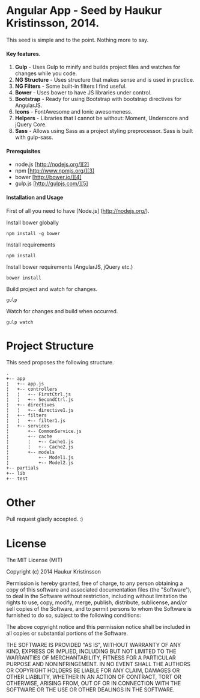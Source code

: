 ﻿Angular App - Seed by Haukur Kristinsson, 2014.
=====================

This seed is simple and to the point. Nothing more to say.

#### Key features. ####

 1. **Gulp** - Uses Gulp to minify and builds project files and watches for changes while you code.
 2. **NG Structure** - Uses structure that makes sense and is used in practice.
 3. **NG Filters** - Some built-in filters I find useful.
 3. **Bower** - Uses bower to have JS libraries under control.
 4. **Bootstrap** - Ready for using Bootstrap with bootstrap directives for AngularJS.
 5. **Icons** - FontAwesome and Ionic awesomeness.
 6. **Helpers** - Libraries that I cannot be without: Moment, Underscore and jQuery Core.
 7. **Sass** - Allows using Sass as a project styling preprocessor. Sass is built with gulp-sass.

#### Prerequisites ####

- node.js [http://nodejs.org/][2]
- npm [http://www.npmjs.org/][3]
- bower [http://bower.io/][4]
- gulp.js [http://gulpjs.com/][5]

#### Installation and Usage ####

First of all you need to have [Node.js] (http://nodejs.org/).

Install bower globally
```
npm install -g bower
```

Install requirements
```
npm install
```

Install bower requirements (AngularJS, jQuery etc.)
```
bower install
```

Build project and watch for changes.
```
gulp
```

Watch for changes and build when occurred.
```
gulp watch
```

# Project Structure

This seed proposes the following structure.

```
.
+-- app
¦   +-- app.js
¦   +-- controllers
¦   ¦   +-- FirstCtrl.js
¦   ¦   +-- SecondCtrl.js
¦   +-- directives
¦   ¦   +-- directive1.js
¦   +-- filters
¦   ¦   +-- filter1.js
¦   +-- services
¦       +-- CommonService.js
¦       +-- cache
¦       ¦   +-- Cache1.js
¦       ¦   +-- Cache2.js
¦       +-- models
¦           +-- Model1.js
¦           +-- Model2.js
+-- partials
+-- lib
+-- test
```

# Other

Pull request gladly accepted. :)

# License

The MIT License (MIT)

Copyright (c) 2014 Haukur Kristinsson

Permission is hereby granted, free of charge, to any person obtaining a copy of
this software and associated documentation files (the "Software"), to deal in
the Software without restriction, including without limitation the rights to
use, copy, modify, merge, publish, distribute, sublicense, and/or sell copies of
the Software, and to permit persons to whom the Software is furnished to do so,
subject to the following conditions:

The above copyright notice and this permission notice shall be included in all
copies or substantial portions of the Software.

THE SOFTWARE IS PROVIDED "AS IS", WITHOUT WARRANTY OF ANY KIND, EXPRESS OR
IMPLIED, INCLUDING BUT NOT LIMITED TO THE WARRANTIES OF MERCHANTABILITY, FITNESS
FOR A PARTICULAR PURPOSE AND NONINFRINGEMENT. IN NO EVENT SHALL THE AUTHORS OR
COPYRIGHT HOLDERS BE LIABLE FOR ANY CLAIM, DAMAGES OR OTHER LIABILITY, WHETHER
IN AN ACTION OF CONTRACT, TORT OR OTHERWISE, ARISING FROM, OUT OF OR IN
CONNECTION WITH THE SOFTWARE OR THE USE OR OTHER DEALINGS IN THE SOFTWARE.

